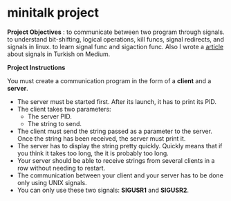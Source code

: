 # minitalk project

**Project Objectives** : to communicate between two program through signals. to understand bit-shifting, logical operations, kill funcs, signal redirects, and signals in linux. to learn signal func and sigaction func. Also I wrote a [article](https://medium.com/@cagina/cde-sinyaller-d63297fdc216) about signals in Turkish on Medium.

**Project Instructions**

  You must create a communication program in the form of a **client** and a **server**.

  - The server must be started first. After its launch, it has to print its PID.
  - The client takes two parameters:
    - The server PID.
    - The string to send.
  - The client must send the string passed as a parameter to the server. <br/> Once the string has been received, the server must print it.
  - The server has to display the string pretty quickly. Quickly means that if you think it takes too long, the it is probably too long.
  - Your server should be able to receive strings from several clients in a row without needing to restart.
  - The communication between your client and your server has to be done only using UNIX signals.
  - You can only use these two signals: **SIGUSR1** and **SIGUSR2**.


